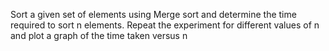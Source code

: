 Sort a given set of elements using Merge sort and determine the time required to sort n elements.
Repeat the experiment for different values of n and plot a graph of the time taken versus n